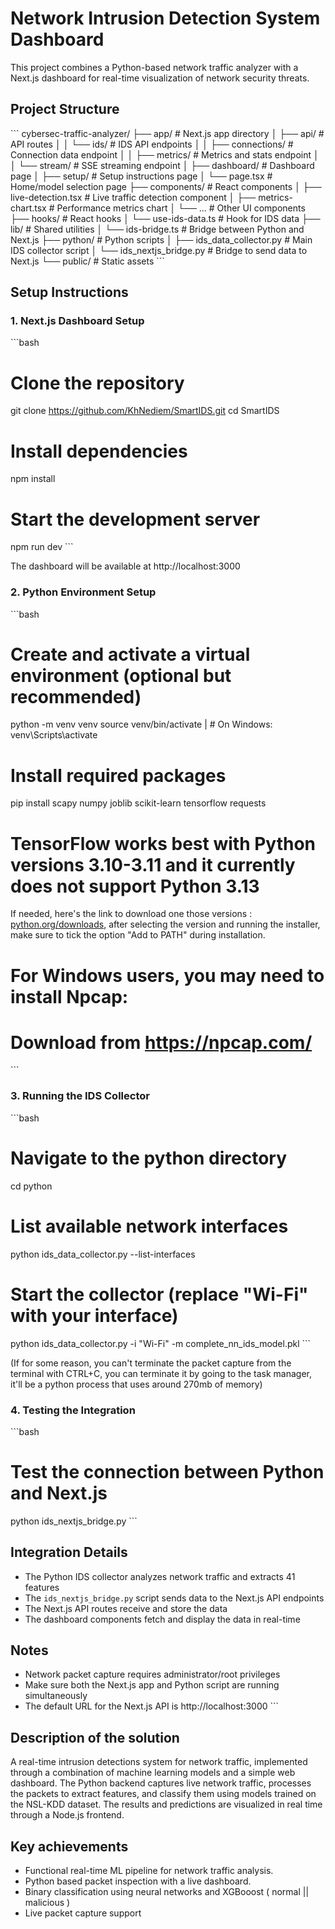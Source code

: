 # Network Intrusion Detection System Dashboard

This project combines a Python-based network traffic analyzer with a Next.js dashboard for real-time visualization of network security threats.

## Project Structure

\`\`\`
cybersec-traffic-analyzer/
├── app/                           # Next.js app directory
│   ├── api/                       # API routes
│   │   └── ids/                   # IDS API endpoints
│   │       ├── connections/       # Connection data endpoint
│   │       ├── metrics/           # Metrics and stats endpoint
│   │       └── stream/            # SSE streaming endpoint
│   ├── dashboard/                 # Dashboard page
│   ├── setup/                     # Setup instructions page
│   └── page.tsx                   # Home/model selection page
├── components/                    # React components
│   ├── live-detection.tsx         # Live traffic detection component
│   ├── metrics-chart.tsx          # Performance metrics chart
│   └── ...                        # Other UI components
├── hooks/                         # React hooks
│   └── use-ids-data.ts            # Hook for IDS data
├── lib/                           # Shared utilities
│   └── ids-bridge.ts              # Bridge between Python and Next.js
├── python/                        # Python scripts
│   ├── ids_data_collector.py      # Main IDS collector script
│   └── ids_nextjs_bridge.py       # Bridge to send data to Next.js
└── public/                        # Static assets
\`\`\`

## Setup Instructions

### 1. Next.js Dashboard Setup

\`\`\`bash
# Clone the repository
git clone https://github.com/KhNediem/SmartIDS.git
cd SmartIDS

# Install dependencies
npm install

# Start the development server
npm run dev
\`\`\`

The dashboard will be available at http://localhost:3000

### 2. Python Environment Setup

\`\`\`bash
# Create and activate a virtual environment (optional but recommended)
python -m venv venv
source venv/bin/activate  | # On Windows: venv\Scripts\activate

# Install required packages
pip install scapy numpy joblib scikit-learn tensorflow requests

# TensorFlow works best with Python versions 3.10-3.11 and it currently does not support Python 3.13

If needed, here's the link to download one those versions : [python.org/downloads](https://www.python.org/downloads/), after selecting the version and running the installer, make sure to tick the option "Add to PATH" during installation.

# For Windows users, you may need to install Npcap:
# Download from https://npcap.com/
\`\`\`

### 3. Running the IDS Collector

\`\`\`bash
# Navigate to the python directory
cd python

# List available network interfaces
python ids_data_collector.py --list-interfaces

# Start the collector (replace "Wi-Fi" with your interface)
python ids_data_collector.py -i "Wi-Fi" -m complete_nn_ids_model.pkl
\`\`\`

(If for some reason, you can't terminate the packet capture from the terminal with CTRL+C, you can terminate it by going to the task manager, it'll be a python process that uses around 270mb of memory)

### 4. Testing the Integration

\`\`\`bash
# Test the connection between Python and Next.js
python ids_nextjs_bridge.py
\`\`\`

## Integration Details

- The Python IDS collector analyzes network traffic and extracts 41 features
- The `ids_nextjs_bridge.py` script sends data to the Next.js API endpoints
- The Next.js API routes receive and store the data
- The dashboard components fetch and display the data in real-time

## Notes

- Network packet capture requires administrator/root privileges
- Make sure both the Next.js app and Python script are running simultaneously
- The default URL for the Next.js API is http://localhost:3000
\`\`\`



## Description of the solution
A real-time intrusion detections system for network traffic, implemented through a combination of machine learning models and a simple web dashboard.
The Python backend captures live network traffic, processes the packets to extract features, and classify them using models trained on the NSL-KDD dataset.
The results and predictions are visualized in real time through a Node.js frontend.

## Key achievements 
- Functional real-time ML pipeline for network traffic analysis.
- Python based packet inspection with a live dashboard.
- Binary classification using neural networks and XGBooost ( normal || malicious )
- Live packet capture support 
